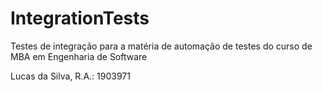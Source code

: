 # IntegrationTests
Testes de integração para a matéria de automação de testes do curso de MBA em Engenharia de Software

Lucas da Silva, R.A.: 1903971
